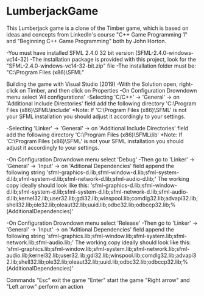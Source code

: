 # LumberjackGame

This Lumberjack game is a clone of the Timber game, which is based on ideas and concepts from LinkedIn's course "C++ Game Programming 1"
and "Beginning C++ Game Programming" both by John Horton.

-You must have installed SFML 2.4.0 32 bit version (SFML-2.4.0-windows-vc14-32)
-The installation package is provided with this project, look for the "SFML-2.4.0-windows-vc14-32-bit.zip" file
-The installation folder must be: "C:\Program Files (x86)\SFML"


Building the game with Visual Studio (2019)
-With the Solution open, right-click on Timber, and then click on Properties
-On Configuration Drowndown menu select 'All configurations'
-Selecting 'C/C++' -> 'General' -> on 'Additional Include Directories' field add the following directory 'C:\Program Files (x86)\SFML\include\'
	*Note: If 'C:\Program Files (x86)\SFML' is not your SFML installation you should adjust it accordingly to your settings.

-Selecting 'Linker' -> 'General' -> on 'Additional Include Directories' field add the following directory 'C:\Program Files (x86)\SFML\lib'
	*Note: If 'C:\Program Files (x86)\SFML' is not your SFML installation you should adjust it accordingly to your settings.

-On Configuration Drowndown menu select 'Debug'
-Then go to 'Linker' -> 'General' -> 'Input' -> on 'Aditional Dependencies' field append the following string 
	'sfml-graphics-d.lib;sfml-window-d.lib;sfml-system-d.lib;sfml-system-d.lib;sfml-network-d.lib;sfml-audio-d.lib;'
	The working copy ideally should look like this:
	'sfml-graphics-d.lib;sfml-window-d.lib;sfml-system-d.lib;sfml-system-d.lib;sfml-network-d.lib;sfml-audio-d.lib;kernel32.lib;user32.lib;gdi32.lib;winspool.lib;comdlg32.lib;advapi32.lib;shell32.lib;ole32.lib;oleaut32.lib;uuid.lib;odbc32.lib;odbccp32.lib;%(AdditionalDependencies)'

-On Configuration Drowndown menu select 'Release'
-Then go to 'Linker' -> 'General' -> 'Input' -> on 'Aditional Dependencies' field append the following string 
	'sfml-graphics.lib;sfml-window.lib;sfml-system.lib;sfml-network.lib;sfml-audio.lib;'
	The working copy ideally should look like this:
	'sfml-graphics.lib;sfml-window.lib;sfml-system.lib;sfml-network.lib;sfml-audio.lib;kernel32.lib;user32.lib;gdi32.lib;winspool.lib;comdlg32.lib;advapi32.lib;shell32.lib;ole32.lib;oleaut32.lib;uuid.lib;odbc32.lib;odbccp32.lib;%(AdditionalDependencies)'




Commands
"Esc" exit the game
"Enter" start the game
"Right arrow" and "Left arrow" perform an action
